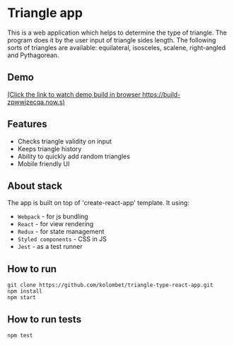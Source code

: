 # Triangle app

This is a web application which helps to determine the type of triangle. The program does it by the user input of triangle sides length. The following sorts of triangles are available: equilateral, isosceles, scalene, right-angled and Pythagorean.

## Demo

[(Click the link to watch demo build in browser https://build-zpwwjzecqa.now.s)](https://build-zpwwjzecqa.now.sh)

## Features

- Checks triangle validity on input
- Keeps triangle history
- Ability to quickly add random triangles
- Mobile friendly UI

## About stack

The app is built on top of 'create-react-app' template.
It using:

- `Webpack` - for js bundling
- `React` - for view rendering
- `Redux` - for state management
- `Styled components` - CSS in JS
- `Jest` - as a test runner


## How to run

```
git clone https://github.com/kolombet/triangle-type-react-app.git
npm install
npm start
```

## How to run tests

```
npm test
```
